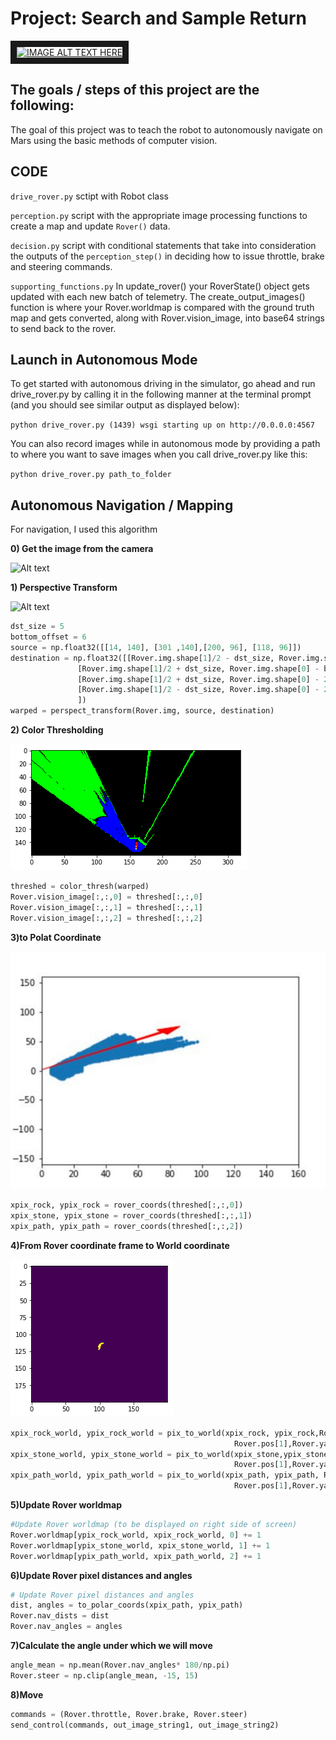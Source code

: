 # Project: Search and Sample Return

<a href="https://youtu.be/AC45vtDonzM" target="_blank"><img src="http://img.youtube.com/vi/AC45vtDonzM/0.jpg" 
alt="IMAGE ALT TEXT HERE" width="240" height="180" border="10" /></a>

## The goals / steps of this project are the following:  

The goal of this project was to teach the robot to autonomously navigate on Mars using the basic methods of computer vision.


## CODE

`drive_rover.py` sctipt with Robot class

`perception.py` script with the appropriate image processing functions to create a map and update `Rover()` data.

`decision.py` script with conditional statements that take into consideration the outputs of the `perception_step()` in deciding how to issue throttle, brake and steering commands.

`supporting_functions.py` In update_rover() your RoverState() object gets updated with each new batch of telemetry. The create_output_images() function is where your Rover.worldmap is compared with the ground truth map and gets converted, along with Rover.vision_image, into base64 strings to send back to the rover.

## Launch in Autonomous Mode

To get started with autonomous driving in the simulator, go ahead and run drive_rover.py by calling it in the following manner at the terminal prompt (and you should see similar output as displayed below):

`python drive_rover.py
(1439) wsgi starting up on http://0.0.0.0:4567`

You can also record images while in autonomous mode by providing a path to where you want to save images when you call drive_rover.py like this:

```python drive_rover.py path_to_folder```

## Autonomous Navigation / Mapping


For navigation, I used this algorithm

**0) Get the image from the camera**

   ![Alt text](readme_image/image1.png?raw=true "Optional Title")
   
**1)  Perspective Transform**

  ![Alt text](readme_image/image2.png?raw=true "Optional Title")
   
   ```python
   dst_size = 5 
   bottom_offset = 6
   source = np.float32([[14, 140], [301 ,140],[200, 96], [118, 96]])
   destination = np.float32([[Rover.img.shape[1]/2 - dst_size, Rover.img.shape[0] - bottom_offset],
                  [Rover.img.shape[1]/2 + dst_size, Rover.img.shape[0] - bottom_offset],
                  [Rover.img.shape[1]/2 + dst_size, Rover.img.shape[0] - 2*dst_size - bottom_offset], 
                  [Rover.img.shape[1]/2 - dst_size, Rover.img.shape[0] - 2*dst_size - bottom_offset],
                  ])
   warped = perspect_transform(Rover.img, source, destination)
   ```
**2) Color Thresholding**    

   ![Alt text](readme_image/image3.png?raw=true "Optional Title")

   ```python   
   threshed = color_thresh(warped)
   Rover.vision_image[:,:,0] = threshed[:,:,0]
   Rover.vision_image[:,:,1] = threshed[:,:,1]
   Rover.vision_image[:,:,2] = threshed[:,:,2]
   ```

   
**3)to Polat Coordinate**  

   ![Alt text](/readme_image/image4.png?raw=true "Optional Title")

   ```python 
   xpix_rock, ypix_rock = rover_coords(threshed[:,:,0])
   xpix_stone, ypix_stone = rover_coords(threshed[:,:,1])
   xpix_path, ypix_path = rover_coords(threshed[:,:,2])
   ```
    
**4)From Rover coordinate frame to World coordinate**      

   ![Alt text](/readme_image/image5.png?raw=true "Optional Title")
   ```python 
   xpix_rock_world, ypix_rock_world = pix_to_world(xpix_rock, ypix_rock,Rover.pos[0], 
                                                     Rover.pos[1],Rover.yaw,Rover.worldmap.shape[0], 10)
   xpix_stone_world, ypix_stone_world = pix_to_world(xpix_stone,ypix_stone,Rover.pos[0],
                                                     Rover.pos[1],Rover.yaw,Rover.worldmap.shape[0], 10)      
   xpix_path_world, ypix_path_world = pix_to_world(xpix_path, ypix_path, Rover.pos[0],
                                                     Rover.pos[1],Rover.yaw,Rover.worldmap.shape[0], 10)
   ```

**5)Update Rover worldmap**   

   ```python
   #Update Rover worldmap (to be displayed on right side of screen)
   Rover.worldmap[ypix_rock_world, xpix_rock_world, 0] += 1
   Rover.worldmap[ypix_stone_world, xpix_stone_world, 1] += 1
   Rover.worldmap[ypix_path_world, xpix_path_world, 2] += 1
   ```
    
    
**6)Update Rover pixel distances and angles**       

   ```python
   # Update Rover pixel distances and angles
   dist, angles = to_polar_coords(xpix_path, ypix_path)
   Rover.nav_dists = dist
   Rover.nav_angles = angles
   ```
    

**7)Calculate the angle under which we will move**       

   ```python
   angle_mean = np.mean(Rover.nav_angles* 180/np.pi)
   Rover.steer = np.clip(angle_mean, -15, 15)
   ```    

**8)Move**    

   ```python
   commands = (Rover.throttle, Rover.brake, Rover.steer)
   send_control(commands, out_image_string1, out_image_string2)
   ```   




